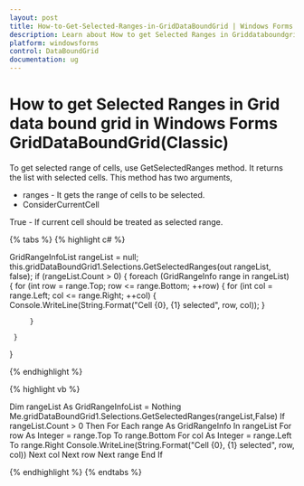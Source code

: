 ```yaml
---
layout: post
title: How-to-Get-Selected-Ranges-in-GridDataBoundGrid | Windows Forms | Syncfusion
description: Learn about How to get Selected Ranges in Griddataboundgrid support in Syncfusion Windows Forms GridDataBoundGrid(Classic) control and more details.
platform: windowsforms
control: DataBoundGrid
documentation: ug
---
```


# How to get Selected Ranges in Grid data bound grid in Windows Forms GridDataBoundGrid(Classic)

To get selected range of cells, use GetSelectedRanges method. It returns the list with selected cells. This method has two arguments,

* ranges - It gets the range of cells to be selected.
* ConsiderCurrentCell 

True -  If current cell should be treated as selected range.

{% tabs %}
{% highlight c# %}

GridRangeInfoList rangeList = null;
this.gridDataBoundGrid1.Selections.GetSelectedRanges(out  	 	 	rangeList, false);
if (rangeList.Count > 0)
{
    foreach (GridRangeInfo range in rangeList)
	{
    	for (int row = range.Top; row <= range.Bottom; ++row)
		{
    		for (int col = range.Left; col <= range.Right; ++col)
		    {
    			Console.WriteLine(String.Format("Cell {0}, {1} selected", row, col));
            }

         }

 	 }
}

{% endhighlight %}

{% highlight vb %}

Dim rangeList As GridRangeInfoList = Nothing
Me.gridDataBoundGrid1.Selections.GetSelectedRanges(rangeList,False)
If rangeList.Count > 0 Then
For Each range As GridRangeInfo In rangeList								For row As Integer = range.Top To range.Bottom
For col As Integer = range.Left To range.Right
Console.WriteLine(String.Format("Cell {0}, {1} selected", row, col))
Next col
Next row
Next range
End If

{% endhighlight %}
{% endtabs %}
